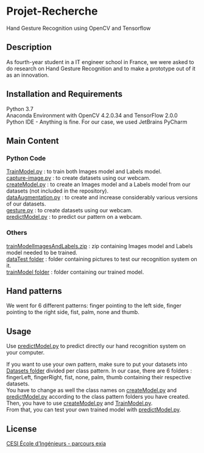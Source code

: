 # Projet-Recherche

Hand Gesture Recognition using OpenCV and Tensorflow

## Description
As fourth-year student in a IT engineer school in France, we were asked to do research on Hand Gesture Recognition and to make a prototype out of it as an innovation.

## Installation and Requirements
Python 3.7  
Anaconda Environment with OpenCV 4.2.0.34 and TensorFlow 2.0.0  
Python IDE - Anything is fine. For our case, we used JetBrains PyCharm  

## Main Content
### Python Code
[TrainModel.py](https://github.com/sambao407/Projet-Recherche/blob/master/code/TrainModel.py) : to train both Images model and Labels model.  
[capture-image.py](https://github.com/sambao407/Projet-Recherche/blob/master/code/capture-image.py) : to create datasets using our webcam.  
[createModel.py](https://github.com/sambao407/Projet-Recherche/blob/master/code/createModels.py) : to create an Images model and a Labels model from our datasets (not included in the repository).  
[dataAugmentation.py](https://github.com/sambao407/Projet-Recherche/blob/master/code/dataAugmentation.py) : to create and increase considerably various versions of our datasets.  
[gesture.py](https://github.com/sambao407/Projet-Recherche/blob/master/code/gesture.py) : to create datasets using our webcam.  
[predictModel.py](https://github.com/sambao407/Projet-Recherche/blob/master/code/predictModel.py) : to predict our pattern on a webcam.  

### Others
[trainModelImagesAndLabels.zip](https://github.com/sambao407/Projet-Recherche/blob/master/data/Datasets/trainModelImagesAndLabels.zip) : zip containing Images model and Labels model needed to be trained.  
[dataTest folder](https://github.com/sambao407/Projet-Recherche/tree/master/data/dataTest) : folder containing pictures to test our recognition system on it.  
[trainModel folder](https://github.com/sambao407/Projet-Recherche/tree/master/data/trainModel) : folder containing our trained model.  

## Hand patterns
We went for 6 different patterns: finger pointing to the left side, finger pointing to the right side, fist, palm, none and thumb.

## Usage
Use [predictModel.py](https://github.com/sambao407/Projet-Recherche/blob/master/code/predictModel.py) to predict directly our hand recognition system on your computer.

If you want to use your own pattern, make sure to put your datasets into [Datasets folder](https://github.com/sambao407/Projet-Recherche/tree/master/data/Datasets) divided per class pattern. In our case, there are 6 folders : fingerLeft, fingerRight, fist, none, palm, thumb containing their respective datasets.  
You have to change as well the class names on [createModel.py](https://github.com/sambao407/Projet-Recherche/blob/master/code/createModels.py) and [predictModel.py](https://github.com/sambao407/Projet-Recherche/blob/master/code/predictModel.py) according to the class pattern folders you have created.  
Then, you have to use [createModel.py](https://github.com/sambao407/Projet-Recherche/blob/master/code/createModels.py) and [TrainModel.py](https://github.com/sambao407/Projet-Recherche/blob/master/code/TrainModel.py).  
From that, you can test your own trained model with [predictModel.py](https://github.com/sambao407/Projet-Recherche/blob/master/code/predictModel.py).

## License
[CESI École d’Ingénieurs - parcours exia](https://orleans.cesi.fr/)

